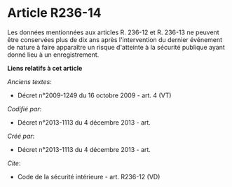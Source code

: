 # Article R236-14

Les données mentionnées aux articles R. 236-12 et R. 236-13 ne peuvent être conservées plus de dix ans après l'intervention
du dernier événement de nature à faire apparaître un risque d'atteinte à la sécurité publique ayant donné lieu à un
enregistrement.

**Liens relatifs à cet article**

_Anciens textes_:

  - Décret n°2009-1249 du 16 octobre 2009 - art. 4 (VT)

_Codifié par_:

  - Décret n°2013-1113 du 4 décembre 2013 - art.

_Créé par_:

  - Décret n°2013-1113 du 4 décembre 2013 - art.

_Cite_:

  - Code de la sécurité intérieure - art. R236-12 (VD)
